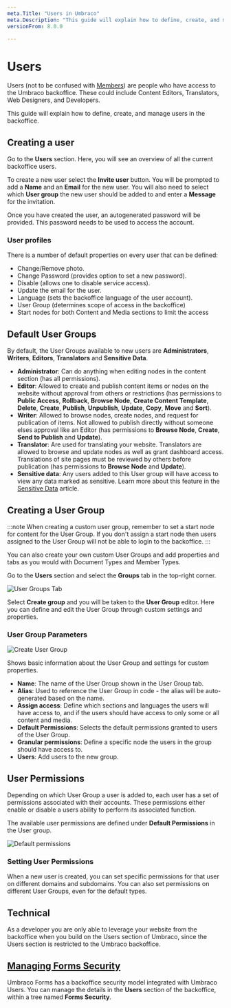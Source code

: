 ```yaml
---
meta.Title: "Users in Umbraco"
meta.Description: "This guide will explain how to define, create, and manage users in the backoffice"
versionFrom: 8.0.0

---
```


# Users

Users (not to be confused with [Members](../Members)) are people who have access to the Umbraco backoffice. These could include Content Editors, Translators, Web Designers, and Developers.

This guide will explain how to define, create, and manage users in the backoffice.

## Creating a user

Go to the **Users** section. Here, you will see an overview of all the current backoffice users.

To create a new user select the **Invite user** button. You will be prompted to add a **Name** and an **Email** for the new user. You will also need to select which **User group** the new user should be added to and enter a **Message** for the invitation.

Once you have created the user, an autogenerated password will be provided. This password needs to be used to access the account.

### User profiles

There is a number of default properties on every user that can be defined:

- Change/Remove photo.
- Change Password (provides option to set a new password).
- Disable (allows one to disable service access).
- Update the email for the user.
- Language (sets the backoffice language of the user account).
- User Group (determines scope of access in the backoffice)
- Start nodes for both Content and Media sections to limit the access

## Default User Groups

By default, the User Groups available to new users are **Administrators**, **Writers**, **Editors**, **Translators** and **Sensitive Data**.

- **Administrator**: Can do anything when editing nodes in the content section (has all permissions).
- **Editor**: Allowed to create and publish content items or nodes on the website without approval from others or restrictions (has permissions to **Public Access**, **Rollback**, **Browse Node**, **Create Content Template**, **Delete**, **Create**, **Publish**, **Unpublish**, **Update**, **Copy**, **Move** and **Sort**).
- **Writer**: Allowed to browse nodes, create nodes, and request for publication of items. Not allowed to publish directly without someone elses approval like an Editor (has permissions to **Browse Node**, **Create**, **Send to Publish** and **Update**).
- **Translator**: Are used for translating your website. Translators are allowed to browse and update nodes as well as grant dashboard access. Translations of site pages must be reviewed by others before publication (has permissions to **Browse Node** and **Update**).
- **Sensitive data**: Any users added to this User group will have access to view any data marked as sensitive. Learn more about this feature in the [Sensitive Data](../../../Reference/Security/Sensitive-data-on-members/index.md) article.

## Creating a User Group

:::note
When creating a custom user group, remember to set a start node for content for the User Group. If you don't assign a start node then users assigned to the User Group will not be able to login to the backoffice.
:::

You can also create your own custom User Groups and add properties and tabs as you would with Document Types and Member Types.

Go to the **Users** section and select the **Groups** tab in the top-right corner.

![User Groups Tab](images/user-groups.png)

Select **Create group** and you will be taken to the **User Group** editor. Here you can define and edit the User Group through custom settings and properties.

### User Group Parameters

![Create User Group](images/create-user-group.png)

Shows basic information about the User Group and settings for custom properties.

- **Name**: The name of the User Group shown in the User Group tab.
- **Alias**: Used to reference the User Group in code - the alias will be auto-generated based on the name.
- **Assign access**: Define which sections and languages the users will have access to, and if the users should have access to only some or all content and media.
- **Default Permissions**: Selects the default permissions granted to users of the User Group.
- **Granular permissions**: Define a specific node the users in the group should have access to.
- **Users**: Add users to the new group.

## User Permissions

Depending on which User Group a user is added to, each user has a set of permissions associated with their accounts. These permissions either enable or disable a users ability to perform its associated function.

The available user permissions are defined under **Default Permissions** in the User group.

![Default permissions](images/default-permissions.png)

### Setting User Permissions

When a new user is created, you can set specific permissions for that user on different domains and subdomains. You can also set permissions on different User Groups, even for the default types.

## Technical

As a developer you are only able to leverage your website from the backoffice when you build on the Users section of Umbraco, since the Users section is restricted to the Umbraco backoffice.

## [Managing Forms Security](../../../Add-ons/UmbracoForms/Developer/Security/index.md)

Umbraco Forms has a backoffice security model integrated with Umbraco Users. You can manage the details in the **Users** section of the backoffice, within a tree named **Forms Security**.
